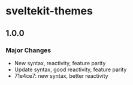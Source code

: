 # sveltekit-themes

## 1.0.0

### Major Changes

- New syntax, reactivity, feature parity
- Update syntax, good reactivity, feature parity
- 71e4ce7: new syntax, better reactivity

